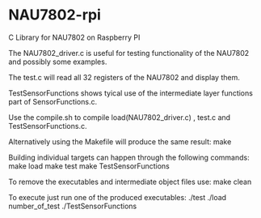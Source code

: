 # NAU7802-rpi
C Library for NAU7802 on Raspberry PI

The NAU7802_driver.c is useful for testing functionality
of the NAU7802 and possibly some examples.

The test.c will read all 32 registers of the NAU7802 and
display them.

TestSensorFunctions shows tyical use of the intermediate 
layer functions part of SensorFunctions.c.

Use the compile.sh to compile load(NAU7802_driver.c)
, test.c and TestSensorFunctions.c.

Alternatively using the Makefile will produce the same result:
make

Building individual targets can happen through the following commands:
make load
make test
make TestSensorFunctions

To remove the executables and intermediate object files use:
make clean

To execute just run one of the produced executables:
./test
./load number_of_test
./TestSensorFunctions
